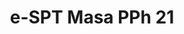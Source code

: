 ---
title: e-SPT Masa PPh 21
fitur : lainlain
modifiedTime : 01/02/2020
topik: e-SPT
linkurl: https://drive.google.com/file/d/1XEnqfP8Ngn--cwFnTRRjpDS3GHW5wfUl/export?format=pdf
---